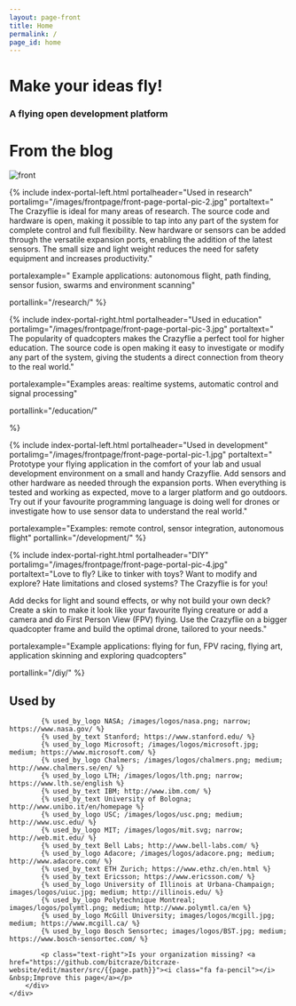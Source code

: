 ```yaml
---
layout: page-front
title: Home
permalink: /
page_id: home
---
```


<div class="container-fluid front-top-banner">
    <div class="row content-area">
        <div class="col-md-9 header_text">
              <h1>Make your ideas fly!</h1>
                <h3>A flying open development platform</h3>
        </div>
        <div class="col-md-3 semi-transparent fp-blog">
            <h1>From the blog</h1>
                <!-- inject wp blog -->
        </div>
    </div>
</div>


<div class="container-fluid">
    <div class="row content-area">
        <div class="col-sm-2"></div>
        <div class="col-sm-8">
            <img src="/images/frontpage/front-page-portal-pic-5.jpg" class="img-responsive" alt="front"/>
        </div>
        <div class="col-sm-2"></div>
    </div>
</div>


{% include index-portal-left.html portalheader="Used in research" portalimg="/images/frontpage/front-page-portal-pic-2.jpg" portaltext="
The Crazyflie is ideal for many areas of research. The source code and hardware
is open, making it possible to tap into any
part of the system for complete control and full flexibility. New hardware or sensors can be added
through the versatile expansion ports, enabling the addition of the latest sensors.
The small size and light weight reduces the need for safety equipment and increases
productivity."

portalexample="
Example applications: autonomous flight, path finding, sensor fusion, swarms and
environment scanning"

portallink="/research/"
%}

{% include index-portal-right.html portalheader="Used in education" portalimg="/images/frontpage/front-page-portal-pic-3.jpg" portaltext="
The popularity of quadcopters makes the Crazyflie a perfect tool for higher education.
The source code is open making it easy to investigate or modify any part of the system,
giving the students a direct connection from theory to the real world."

portalexample="Examples areas: realtime systems, automatic control and signal processing"

portallink="/education/"

%}

{% include index-portal-left.html portalheader="Used in development" portalimg="/images/frontpage/front-page-portal-pic-1.jpg" portaltext="
Prototype your flying application in the comfort of your lab and usual development
environment on a small and handy Crazyflie. Add sensors and other hardware as needed
through the expansion ports. When everything is tested and working as expected,
move to a larger platform and go outdoors.
Try out if your favourite programming language is doing well for drones
or investigate how to use sensor data to understand the real world."

portalexample="Examples: remote control, sensor integration, autonomous flight"
portallink="/development/"
%}

{% include index-portal-right.html portalheader="DIY" portalimg="/images/frontpage/front-page-portal-pic-4.jpg" 
portaltext="Love to fly? Like to tinker with toys? Want to modify and explore? Hate limitations and closed
systems? The Crazyflie is for you!

Add decks for light and sound effects, or why not build your own deck? Create a
skin to make it look like your favourite flying creature or add a camera and
do First Person View (FPV) flying. Use the Crazyflie on a bigger quadcopter frame and build
the optimal drone, tailored to your needs."

portalexample="Example applications: flying for fun, FPV racing, flying art, application skinning and exploring quadcopters"

portallink="/diy/"
%}


<div class="container-fluid used-by-section">
    <div class="row content-area">
        <div class="col-md-12">
            <h2>Used by</h2>

            {% used_by_logo NASA; /images/logos/nasa.png; narrow; https://www.nasa.gov/ %}
            {% used_by_text Stanford; https://www.stanford.edu/ %}
            {% used_by_logo Microsoft; /images/logos/microsoft.jpg; medium; https://www.microsoft.com/ %}
            {% used_by_logo Chalmers; /images/logos/chalmers.png; medium; http://www.chalmers.se/en/ %}
            {% used_by_logo LTH; /images/logos/lth.png; narrow; https://www.lth.se/english %}
            {% used_by_text IBM; http://www.ibm.com/ %}
            {% used_by_text University of Bologna; http://www.unibo.it/en/homepage %}
            {% used_by_logo USC; /images/logos/usc.png; medium; http://www.usc.edu/ %}
            {% used_by_logo MIT; /images/logos/mit.svg; narrow; http://web.mit.edu/ %}
            {% used_by_text Bell Labs; http://www.bell-labs.com/ %}
            {% used_by_logo Adacore; /images/logos/adacore.png; medium; http://www.adacore.com/ %}
            {% used_by_text ETH Zurich; https://www.ethz.ch/en.html %}
            {% used_by_text Ericsson; https://www.ericsson.com/ %}
            {% used_by_logo University of Illinois at Urbana-Champaign; images/logos/uiuc.jpg; medium; http://illinois.edu/ %}
            {% used_by_logo Polytechnique Montreal; images/logos/polymtl.png; medium; http://www.polymtl.ca/en %}
            {% used_by_logo McGill University; images/logos/mcgill.jpg; medium; https://www.mcgill.ca/ %}
            {% used_by_logo Bosch Sensortec; images/logos/BST.jpg; medium; https://www.bosch-sensortec.com/ %}

            <p class="text-right">Is your organization missing? <a href="https://github.com/bitcraze/bitcraze-website/edit/master/src/{{page.path}}"><i class="fa fa-pencil"></i> &nbsp;Improve this page</a></p>
        </div>
    </div>
</div>
